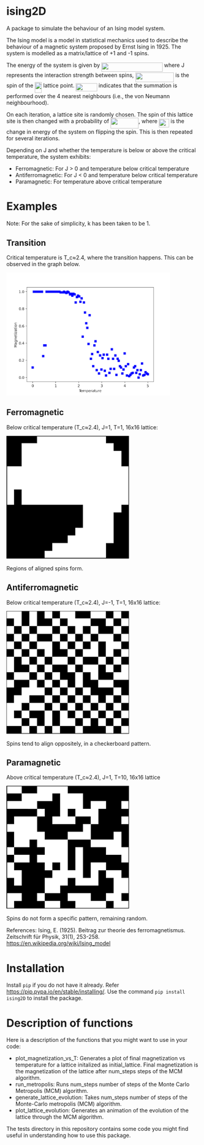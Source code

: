 # ising2D
A package to simulate the behaviour of an Ising model system.

The Ising model is a model in statistical mechanics used to describe the behaviour of a magnetic system proposed by Ernst Ising in 1925.
The system is modelled as a matrix/lattice of +1 and -1 spins.

The energy of the system is given by 
<img src="/tex/2952095dffb5082a65347403fb15d457.svg?invert_in_darkmode&sanitize=true" align=middle width=159.61948859999998pt height=24.657735299999988pt/>
where J represents the interaction strength between spins,
<img src="/tex/f29c574505eea1cddce4335737b3cad0.svg?invert_in_darkmode&sanitize=true" align=middle width=100.71062924999998pt height=24.65753399999998pt/> is the spin of the <img src="/tex/3def24cf259215eefdd43e76525fb473.svg?invert_in_darkmode&sanitize=true" align=middle width=18.32504519999999pt height=27.91243950000002pt/> lattice point.
<img src="/tex/7409d8ab6a0b37fe9d5c8ce22df9aba8.svg?invert_in_darkmode&sanitize=true" align=middle width=55.38259154999999pt height=21.68300969999999pt/> indicates that the summation is performed over the 4 nearest neighbours (i.e., the von Neumann neighbourhood).

On each iteration, a lattice site is randomly chosen.
The spin of this lattice site is then changed with a probability of <img src="/tex/2756e01d0c990457ca6dacc33d8ce90b.svg?invert_in_darkmode&sanitize=true" align=middle width=73.2011082pt height=28.670654099999997pt/>, 
where <img src="/tex/8b315c12c08fd5b9b3d2a80e5db71bb5.svg?invert_in_darkmode&sanitize=true" align=middle width=26.780867849999986pt height=22.465723500000017pt/> is the change in energy of the system on flipping the spin.
This is then repeated for several iterations.

Depending on J and whether the temperature is below or above the critical temperature,
the system exhibits:
* Ferromagnetic: For J > 0 and temperature below critical temperature
* Antiferromagnetic: For J < 0 and temperature below critical temperature
* Paramagnetic: For temperature above critical temperature

# Examples
Note: For the sake of simplicity, k has been taken to be 1.

## Transition
Critical temperature is T_c≈2.4, where the transition happens.
This can be observed in the graph below.

<img src="https://github.com/nikhilkmr300/ising2D/blob/master/images/magnetization_vs_temperature.png" align=middle/ height=320>

## Ferromagnetic
Below critical temperature (T_c≈2.4), J=1, T=1, 16x16 lattice:

<img src="https://github.com/nikhilkmr300/ising2D/blob/master/images/ferro.png" align=middle/ width=320 height=320>

Regions of aligned spins form.

## Antiferromagnetic
Below critical temperature (T_c≈2.4), J=-1, T=1, 16x16 lattice:

<img src="https://github.com/nikhilkmr300/ising2D/blob/master/images/antiferro.png" align=middle/ width=320 height=320>

Spins tend to align oppositely, in a checkerboard pattern.

## Paramagnetic
Above critical temperature (T_c≈2.4), J=1, T=10, 16x16 lattice

<img src="https://github.com/nikhilkmr300/ising2D/blob/master/images/para.png" align=middle/ width=320 height=320>

Spins do not form a specific pattern, remaining random.

References:
Ising, E. (1925). Beitrag zur theorie des ferromagnetismus. Zeitschrift für Physik, 31(1), 253-258.
https://en.wikipedia.org/wiki/Ising_model

# Installation
Install `pip` if you do not have it already. Refer https://pip.pypa.io/en/stable/installing/.
Use the command `pip install ising2D` to install the package.

# Description of functions
Here is a description of the functions that you might want to use in your code:
* plot_magnetization_vs_T: Generates a plot of final magnetization vs temperature for a lattice initalized as initial_lattice. Final magnetization is the magnetization of the lattice after num_steps steps of the MCM algorithm.
* run_metropolis: Runs num_steps number of steps of the Monte Carlo Metropolis (MCM) algorithm.
* generate_lattice_evolution: Takes num_steps number of steps of the Monte-Carlo metropolis (MCM) algorithm.
* plot_lattice_evolution: Generates an animation of the evolution of the lattice through the MCM algorithm.

The tests directory in this repository contains some code you might find useful in understanding how to use this package.
